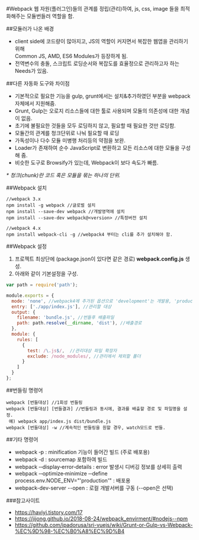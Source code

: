 #Webpack
웹 자원(플러그인)들의 관계를 정립(관리)하여, js, css, image 들을 최적화해주는 모듈번들러 역할을 함.

##모듈러가 나온 배경
* client side에 코드량이 많아지고, JS의 역할이 커지면서 복잡한 웹앱을 관리하기 위해  
Common JS, AMD, ES6 Modules가 등장하게 됨.
* 전역변수의 충돌, 스크립트 로딩순서와 복잡도를 효율정으로 관리하고자 하는 Needs가 있음.

##다른 자동화 도구와 차이점
* 기본적으로 필요한 기능을 gulp, grunt에서는 설치&추가하였던 부분을 webpack자체에서 지원해줌.
* Grunt, Gulp는 오로지 리소스들에 대한 툴로 사용되며 모듈의 의존성에 대한 개념이 없음.
* 초기에 불필요한 것들을 모두 로딩하지 않고, 필요할 때 필요한 것만 로딩함.
* 모듈간의 관계를 청크단위로 나눠 필요할 때 로딩
* 가독성이나 다수 모듈 미병행 처리등의 약점을 보완.
* Loader가 존재하여 순수 JavaScript로 변환하고 모든 리소스에 대한 모듈을 구성해 줌.
* 비슷한 도구로 Browsify가 있는데, Webpack이 보다 속도가 빠름.

*\* 청크(chunk)란 코드 혹은 모듈을 묶는 하나의 단위.*

##Webpack 설치
```
//webpack 3.x
npm install -g webpack //글로벌 설치
npm install --save-dev webpack //개발영역에 설치
npm install --save-dev webpack@<version> //특정버전 설치

//webpack 4.x
npm install webpack-cli -g //webpack4 부터는 cli를 추가 설치해야 함.
```

##Webpack 설정
1. 프로젝트 최상단에 (package.json이 있다면 같은 경로) **webpack.config.js** 생성.
2. 아래와 같이 기본설정을 구성.
```javascript
var path = require('path');

module.exports = {
  mode: 'none', //webpack4에 추가된 옵션으로 'development'는 개발용, 'production'은 배포용임.
  entry: ['./app/index.js'], //관리할 대상
  output: {
    filename: 'bundle.js', //번들후 배출파일
    path: path.resolve(__dirname, 'dist'), //배출경로
  },
  module: {
    rules: [
      { 
        test: /\.js$/,  //관리대상 파일 확장자
        exclude: /node_modules/, //관리에서 제외할 폴더
      }
    ]
  }
};

```
##번들링 명령어
```
webpack [번들대상] //1회성 번들링
webpack [번들대상] [번들결과] //번들링과 동시에, 결과를 배출할 경로 및 파일명을 설정.
 예) webpack app/index.js dist/bundle.js
webpack [번들대상] -w //계속적인 번들링을 원할 경우, watch모드로 번들.
```

##기타 명령어
* webpack ‐p : minification 기능이 들어간 빌드 (주로 배포용)
* webpack ‐d : sourcemap 포함하여 빌드
* webpack ‐‐display‐error‐details : error 발생시 디버깅 정보를 상세히 출력
* webpack ‐‐optimize‐minimize ‐‐define process.env.NODE_ENV="'production'" : 배포용
* webpack-dev-server --open : 로컬 개발서버를 구동 (--open은 선택)

###참고사이트
* https://haviyj.tistory.com/17
* https://jijong.github.io/2018-08-24/webpack_envirment/#nodejs--npm
* https://github.com/ipadorusa/sri-vuejs/wiki/Grunt-or-Gulp-vs-Webpack-%EC%9D%98-%EC%B0%A8%EC%9D%B4
